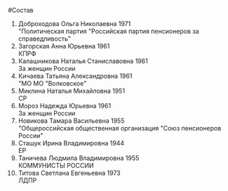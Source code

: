 #Состав
1. Доброходова Ольга Николаевна 1971   
    "Политическая партия "Российская партия пенсионеров за справедливость"
2. Загорская Анна Юрьевна 1961   
    КПРФ
3. Калашникова Наталья Станиславовна 1961   
    За женщин России
4. Кичаева Татьяна Александровна 1961   
    "МО МО "Волковское"
5. Миклина Наталья Михайловна 1951   
    СР
6. Мороз Надежда Юрьевна 1961   
    За женщин России
7. Новикова Тамара Васильевна 1955   
    "Общероссийская общественная организация "Союз пенсионеров России"
8. Сташук Ирина Владимировна 1944   
    ЕР
9. Таничева Людмила Владимировна 1955   
    КОММУНИСТЫ РОССИИ
10. Титова Светлана Евгеньевна 1973   
    ЛДПР
